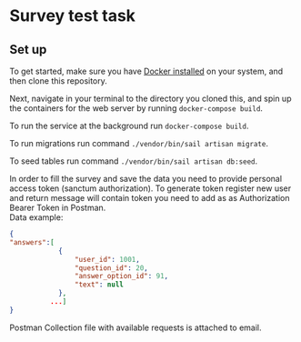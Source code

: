 # Survey test task

Set up
------------

To get started, make sure you have [Docker installed](https://docs.docker.com) on your system, and then clone this repository.

Next, navigate in your terminal to the directory you cloned this, and spin up the containers for the web server by running `docker-compose build`.

To run the service at the background run `docker-compose build`.

To run migrations run command `./vendor/bin/sail artisan migrate`.

To seed tables run command `./vendor/bin/sail artisan db:seed`.

In order to fill the survey and save the data you need to provide personal access token (sanctum authorization). To generate token register new user and return message will contain token you need to add as  as Authorization Bearer Token in Postman.  
Data example:
```json
{
"answers":[
            {
                "user_id": 1001,
                "question_id": 20,
                "answer_option_id": 91,
                "text": null
            },
          ...]
}
```
Postman Collection file with available requests is attached to email.
